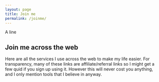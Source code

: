 ```yaml
---
layout: page
title: Join me
permalink: /joinme/
---
```


A line

## Join me across the web

Here are all the services I use across the web to make my life easier. For transparency, many of these links are affiliate/referral links so I might get a few quid if you sign up using it. However this will never cost you anything, and I only mention tools that I believe in anyway.

